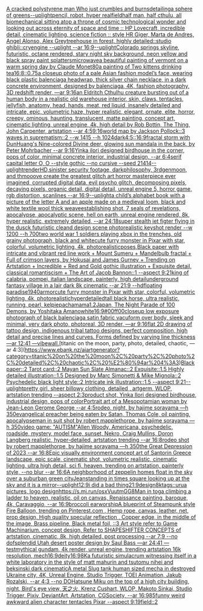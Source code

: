 [A cracked polystyrene man Who just crumbles and burns](https://www.ebank.nz/aiartgenerator?category=A%20cracked%20polystyrene%20man%20Who%20just%20crumbles%20and%20burns)[detailing](https://www.ebank.nz/aiartgenerator?category=detailing)[a sphere of greens](https://www.ebank.nz/aiartgenerator?category=a%20sphere%20of%20greens)[--uplight](https://www.ebank.nz/aiartgenerator?category=--uplight)[pencil, robot, hyper real](https://www.ebank.nz/aiartgenerator?category=pencil%2C%20robot%2C%20hyper%20real)[field](https://www.ebank.nz/aiartgenerator?category=field)[](https://www.ebank.nz/aiartgenerator?category=)[half man, half cthulu, all biomechanical sitting atop a throne of cosmic technological wonder and looking out across eternity of space and time :: HP Lovecraft, incredible detail, cinematic lighting, science fiction :: style HR Giger, Marta de Andres, Angel Alonso, Alex Grey](https://www.ebank.nz/aiartgenerator?category=half%20man%2C%20half%20cthulu%2C%20all%20biomechanical%20sitting%20atop%20a%20throne%20of%20cosmic%20technological%20wonder%20and%20looking%20out%20across%20eternity%20of%20space%20and%20time%20%3A%3A%20HP%20Lovecraft%2C%20incredible%20detail%2C%20cinematic%20lighting%2C%20science%20fiction%20%3A%3A%20style%20HR%20Giger%2C%20Marta%20de%20Andres%2C%20Angel%20Alonso%2C%20Alex%20Grey)[treehouse in forest, highly detailed::studio ghibli::cryengine --uplight --ar 16:9](https://www.ebank.nz/aiartgenerator?category=treehouse%20in%20forest%2C%20highly%20detailed%3A%3Astudio%20ghibli%3A%3Acryengine%20--uplight%20--ar%2016%3A9)[--uplight](https://www.ebank.nz/aiartgenerator?category=--uplight)[Colorado springs skyline, futuristic, octane rendered, stary night sky background, neon yellow and black spray paint splatters](https://www.ebank.nz/aiartgenerator?category=Colorado%20springs%20skyline%2C%20futuristic%2C%20octane%20rendered%2C%20stary%20night%20sky%20background%2C%20neon%20yellow%20and%20black%20spray%20paint%20splatters)[microwave](https://www.ebank.nz/aiartgenerator?category=microwave)[a beautiful painting of vermont on a warm spring day by Claude Monet](https://www.ebank.nz/aiartgenerator?category=a%20beautiful%20painting%20of%20vermont%20on%20a%20warm%20spring%20day%20by%20Claude%20Monet)[80](https://www.ebank.nz/aiartgenerator?category=80)[a painting of Two kittens drinking tea](https://www.ebank.nz/aiartgenerator?category=a%20painting%20of%20Two%20kittens%20drinking%20tea)[16:8](https://www.ebank.nz/aiartgenerator?category=16%3A8)[::0.75](https://www.ebank.nz/aiartgenerator?category=%3A%3A0.75)[a closeup photo of a pale Asian fashion model’s face, wearing black plastic balenciaga headwrap, thick silver chain necklace, in a dark concrete environment, designed by balenciaga, 4K, fashion photography, 3D redshift render, —ar 9:16](https://www.ebank.nz/aiartgenerator?category=a%20closeup%20photo%20of%20a%20pale%20Asian%20fashion%20model%E2%80%99s%20face%2C%20wearing%20black%20plastic%20balenciaga%20headwrap%2C%20thick%20silver%20chain%20necklace%2C%20in%20a%20dark%20concrete%20environment%2C%20designed%20by%20balenciaga%2C%204K%2C%20fashion%20photography%2C%203D%20redshift%20render%2C%20%E2%80%94ar%209%3A16)[an Eldritch Cthulhu creature bursting out of a human body in a realistic old warehouse interior, skin, claws, tentacles, jellyfish, anatomy, head, hands, meat, red liquid, insanely detailed and intricate, epic, volumetric haze, hyper realistic, elegant, ornate, elite, horror, creepy, ominous, haunting, translucent, matte painting, concept art, cinematic lighting, unreal engine, 4k, high detail by Rob Bottin, The Thing, John Carpenter, artstation --ar  4:5](https://www.ebank.nz/aiartgenerator?category=an%20Eldritch%20Cthulhu%20creature%20bursting%20out%20of%20a%20human%20body%20in%20a%20realistic%20old%20warehouse%20interior%2C%20skin%2C%20claws%2C%20tentacles%2C%20jellyfish%2C%20anatomy%2C%20head%2C%20hands%2C%20meat%2C%20red%20liquid%2C%20insanely%20detailed%20and%20intricate%2C%20epic%2C%20volumetric%20haze%2C%20hyper%20realistic%2C%20elegant%2C%20ornate%2C%20elite%2C%20horror%2C%20creepy%2C%20ominous%2C%20haunting%2C%20translucent%2C%20matte%20painting%2C%20concept%20art%2C%20cinematic%20lighting%2C%20unreal%20engine%2C%204k%2C%20high%20detail%20by%20Rob%20Bottin%2C%20The%20Thing%2C%20John%20Carpenter%2C%20artstation%20--ar%20%204%3A5)[9:16](https://www.ebank.nz/aiartgenerator?category=9%3A16)[world map by Jackson Pollock::3 waves in suprematism::2 --w 1415 --h 1024](https://www.ebank.nz/aiartgenerator?category=world%20map%20by%20Jackson%20Pollock%3A%3A3%20waves%20in%20suprematism%3A%3A2%20--w%201415%20--h%201024)[dark](https://www.ebank.nz/aiartgenerator?category=dark)[4:5](https://www.ebank.nz/aiartgenerator?category=4%3A5)[::](https://www.ebank.nz/aiartgenerator?category=%3A%3A)[16:9](https://www.ebank.nz/aiartgenerator?category=16%3A9)[fractal storm with DunHuang's Nine-colored Divine deer, glowing sun mandala in the back, by Peter Mohrbacher  --ar 9:16](https://www.ebank.nz/aiartgenerator?category=fractal%20storm%20with%20DunHuang%27s%20Nine-colored%20Divine%20deer%2C%20glowing%20sun%20mandala%20in%20the%20back%2C%20by%20Peter%20Mohrbacher%20%20--ar%209%3A16)[Yinka ilori designed birdhouse in the corner, pops of color, minimal concrete interior, industrial design, --ar 6:4](https://www.ebank.nz/aiartgenerator?category=Yinka%20ilori%20designed%20birdhouse%20in%20the%20corner%2C%20pops%20of%20color%2C%20minimal%20concrete%20interior%2C%20industrial%20design%2C%20--ar%206%3A4)[serif capital letter O, O --style gothic --no cursive --seed 21414](https://www.ebank.nz/aiartgenerator?category=serif%20capital%20letter%20O%2C%20O%20--style%20gothic%20--no%20cursive%20--seed%2021414)[--uplight](https://www.ebank.nz/aiartgenerator?category=--uplight)[render](https://www.ebank.nz/aiartgenerator?category=render)[HD,](https://www.ebank.nz/aiartgenerator?category=HD%2C)[sinister security footage, darkphilosophy, 3rdgenmoon, and thmooove create the greatest glitch art horror masterpiece ever imagined, corrupted digital data, evil psycho glitch, decomposing pixels, decaying pixels, organic detail, digital detail, unreal engine 5, horror game, rgb distortion, scanlines --ar 16:9](https://www.ebank.nz/aiartgenerator?category=sinister%20security%20footage%2C%20darkphilosophy%2C%203rdgenmoon%2C%20and%20thmooove%20create%20the%20greatest%20glitch%20art%20horror%20masterpiece%20ever%20imagined%2C%20corrupted%20digital%20data%2C%20evil%20psycho%20glitch%2C%20decomposing%20pixels%2C%20decaying%20pixels%2C%20organic%20detail%2C%20digital%20detail%2C%20unreal%20engine%205%2C%20horror%20game%2C%20rgb%20distortion%2C%20scanlines%20--ar%2016%3A9)[--uplight](https://www.ebank.nz/aiartgenerator?category=--uplight)[a child’s alphabet book with a picture of the letter A and an apple  made on a medieval loom, black and white textile wool thick weave](https://www.ebank.nz/aiartgenerator?category=a%20child%E2%80%99s%20alphabet%20book%20with%20a%20picture%20of%20the%20letter%20A%20and%20an%20apple%20%20made%20on%20a%20medieval%20loom%2C%20black%20and%20white%20textile%20wool%20thick%20weave)[establishing shot, 7 seals of revelations,  apocalypse,  apocalyptic scene, hell on earth, unreal engine rendered,  8k, hyper realistic,  extremely detailed,  --ar 24:18](https://www.ebank.nz/aiartgenerator?category=establishing%20shot%2C%207%20seals%20of%20revelations%2C%20%20apocalypse%2C%20%20apocalyptic%20scene%2C%20hell%20on%20earth%2C%20unreal%20engine%20rendered%2C%20%208k%2C%20hyper%20realistic%2C%20%20extremely%20detailed%2C%20%20--ar%2024%3A18)[super stealth jet figter flying in the dusck futuristic cleand design scene photorealistic keyshot render --w 1200 --h 700](https://www.ebank.nz/aiartgenerator?category=super%20stealth%20jet%20figter%20flying%20in%20the%20dusck%20futuristic%20cleand%20design%20scene%20photorealistic%20keyshot%20render%20--w%201200%20--h%20700)[two world war 1 soldiers playing xbox in the trenches, old grainy photograph, black and white](https://www.ebank.nz/aiartgenerator?category=two%20world%20war%201%20soldiers%20playing%20xbox%20in%20the%20trenches%2C%20old%20grainy%20photograph%2C%20black%20and%20white)[cute furry monster in Pixar with star, colorful, volumetric lighting, 4k, photorealistic](https://www.ebank.nz/aiartgenerator?category=cute%20furry%20monster%20in%20Pixar%20with%20star%2C%20colorful%2C%20volumetric%20lighting%2C%204k%2C%20photorealistic)[poses,](https://www.ebank.nz/aiartgenerator?category=poses%2C)[Black paper with intricate and vibrant red line work + Mount Sumeru + Mandelbulb fractal + Full of crimson layers, by Hokusai and James Gurney + Trending on Artstation + Incredible + Red and Gold gothic illustration + Exquisite detail, classical romantiscism + The Art of Jacob Bannon::1 --aspect 9:21](https://www.ebank.nz/aiartgenerator?category=Black%20paper%20with%20intricate%20and%20vibrant%20red%20line%20work%20%2B%20Mount%20Sumeru%20%2B%20Mandelbulb%20fractal%20%2B%20Full%20of%20crimson%20layers%2C%20by%20Hokusai%20and%20James%20Gurney%20%2B%20Trending%20on%20Artstation%20%2B%20Incredible%20%2B%20Red%20and%20Gold%20gothic%20illustration%20%2B%20Exquisite%20detail%2C%20classical%20romantiscism%20%2B%20The%20Art%20of%20Jacob%20Bannon%3A%3A1%20--aspect%209%3A21)[king of calabria, pompei, italian landscape, painterly, high detail](https://www.ebank.nz/aiartgenerator?category=king%20of%20calabria%2C%20pompei%2C%20italian%20landscape%2C%20painterly%2C%20high%20detail)[underground fantasy village in a lair dark 8k cinematic --ar 21:9 --hd](https://www.ebank.nz/aiartgenerator?category=underground%20fantasy%20village%20in%20a%20lair%20dark%208k%20cinematic%20--ar%2021%3A9%20--hd)[floating paradise](https://www.ebank.nz/aiartgenerator?category=floating%20paradise)[1940](https://www.ebank.nz/aiartgenerator?category=1940)[armor](https://www.ebank.nz/aiartgenerator?category=armor)[cute furry monster in Pixar with star, colorful, volumetric lighting, 4k, photorealistic](https://www.ebank.nz/aiartgenerator?category=cute%20furry%20monster%20in%20Pixar%20with%20star%2C%20colorful%2C%20volumetric%20lighting%2C%204k%2C%20photorealistic)[hyperdetailed](https://www.ebank.nz/aiartgenerator?category=hyperdetailed)[](https://www.ebank.nz/aiartgenerator?category=)[tall black horse, ultra realistic, running, pearl, kelpie](https://www.ebank.nz/aiartgenerator?category=tall%20black%20horse%2C%20ultra%20realistic%2C%20running%2C%20pearl%2C%20kelpie)[pachamama](https://www.ebank.nz/aiartgenerator?category=pachamama)[1.2](https://www.ebank.nz/aiartgenerator?category=1.2)[Japan, The Night Parade of 100 Demons, by Yoshitaka Amano](https://www.ebank.nz/aiartgenerator?category=Japan%2C%20The%20Night%20Parade%20of%20100%20Demons%2C%20by%20Yoshitaka%20Amano)[white](https://www.ebank.nz/aiartgenerator?category=white)[16:9](https://www.ebank.nz/aiartgenerator?category=16%3A9)[#00ff00](https://www.ebank.nz/aiartgenerator?category=%2300ff00)[closeup low exposure photograph of black balenciaga satin fabric vacuform over body, sleek and minimal, very dark photo, photoreal, 3D render, —ar 9:16](https://www.ebank.nz/aiartgenerator?category=closeup%20low%20exposure%20photograph%20of%20black%20balenciaga%20satin%20fabric%20vacuform%20over%20body%2C%20sleek%20and%20minimal%2C%20very%20dark%20photo%2C%20photoreal%2C%203D%20render%2C%20%E2%80%94ar%209%3A16)[flat 2D drawing of tattoo design, indigenous tribal tattoo designs,  perfect composition, high detail and precise lines and curves. Forms defined by varying line thickness —ar 12:41 —vibe](https://www.ebank.nz/aiartgenerator?category=flat%202D%20drawing%20of%20tattoo%20design%2C%20indigenous%20tribal%20tattoo%20designs%2C%20%20perfect%20composition%2C%20high%20detail%20and%20precise%20lines%20and%20curves.%20Forms%20defined%20by%20varying%20line%20thickness%20%E2%80%94ar%2012%3A41%20%E2%80%94vibe)[wall.](https://www.ebank.nz/aiartgenerator?category=wall.)[titanic on the moon, party, photo, detailed, chaotic, —ar 4:3](https://www.ebank.nz/aiartgenerator?category=titanic%20on%20the%20moon%2C%20party%2C%20photo%2C%20detailed%2C%20chaotic%2C%20%E2%80%94ar%204%3A3)[Black paper::2 Tarot card::2  Mayan Sun Slate Almanac::2 Exquisite::1.5 Highly detailed illustration::1.5 Designed by Marc Simonetti & Mike Mignola::2 Psychedelic black light style::2 Intricate ink illustration::1.5 --aspect 9:21](https://www.ebank.nz/aiartgenerator?category=Black%20paper%3A%3A2%20Tarot%20card%3A%3A2%20%20Mayan%20Sun%20Slate%20Almanac%3A%3A2%20Exquisite%3A%3A1.5%20Highly%20detailed%20illustration%3A%3A1.5%20Designed%20by%20Marc%20Simonetti%20%26%20Mike%20Mignola%3A%3A2%20Psychedelic%20black%20light%20style%3A%3A2%20Intricate%20ink%20illustration%3A%3A1.5%20--aspect%209%3A21)[--uplight](https://www.ebank.nz/aiartgenerator?category=--uplight)[pretty girl, sheer billowy clothing, detailed , artgerm, WLOP, artstation trending --aspect 2:3](https://www.ebank.nz/aiartgenerator?category=pretty%20girl%2C%20sheer%20billowy%20clothing%2C%20detailed%20%2C%20artgerm%2C%20WLOP%2C%20artstation%20trending%20--aspect%202%3A3)[product shot, Yinka Ilori designed birdhouse, industrial design, pops of color](https://www.ebank.nz/aiartgenerator?category=product%20shot%2C%20Yinka%20Ilori%20designed%20birdhouse%2C%20industrial%20design%2C%20pops%20of%20color)[Portrait art of a Mesopotamian woman by Jean-Leon Gerome George --ar 4:5](https://www.ebank.nz/aiartgenerator?category=Portrait%20art%20of%20a%20Mesopotamian%20woman%20by%20Jean-Leon%20Gerome%20George%20--ar%204%3A5)[rodeo, night, by hajime sorayama —h 350](https://www.ebank.nz/aiartgenerator?category=rodeo%2C%20night%2C%20by%20hajime%20sorayama%20%E2%80%94h%20350)[evangelical preacher being eaten by Satan, Thomas Cole, oil painting, apocalypse](https://www.ebank.nz/aiartgenerator?category=evangelical%20preacher%20being%20eaten%20by%20Satan%2C%20Thomas%20Cole%2C%20oil%20painting%2C%20apocalypse)[man in suit shot by robert mapplethorpe, by hajime sorayama —h 350](https://www.ebank.nz/aiartgenerator?category=man%20in%20suit%20shot%20by%20robert%20mapplethorpe%2C%20by%20hajime%20sorayama%20%E2%80%94h%20350)[video game: "AUTISM"](https://www.ebank.nz/aiartgenerator?category=video%20game%3A%20%22AUTISM%22)[Allen Woody, Americana, psychedelic, roadside, mystery, model face, sunset, Nekro, Craig Mullins, Doron Langberg realistic,   hyper-detailed, artstation trending --ar 16:8](https://www.ebank.nz/aiartgenerator?category=Allen%20Woody%2C%20Americana%2C%20psychedelic%2C%20roadside%2C%20mystery%2C%20model%20face%2C%20sunset%2C%20Nekro%2C%20Craig%20Mullins%2C%20Doron%20Langberg%20realistic%2C%20%20%20hyper-detailed%2C%20artstation%20trending%20--ar%2016%3A8)[rodeo shot by robert mapplethorpe, by hajime sorayama —h 350](https://www.ebank.nz/aiartgenerator?category=rodeo%20shot%20by%20robert%20mapplethorpe%2C%20by%20hajime%20sorayama%20%E2%80%94h%20350)[the Great Depression of 2023 --ar 16:8](https://www.ebank.nz/aiartgenerator?category=the%20Great%20Depression%20of%202023%20--ar%2016%3A8)[Epic visually environment concept art of Santorin Greece landscape, epic scale, cinematic shot, volumetric realistic, cinematic lighting, ultra high detail, sci fi, heaven,  trending on artstation, painterly style, --no blur --ar 16:6](https://www.ebank.nz/aiartgenerator?category=Epic%20visually%20environment%20concept%20art%20of%20Santorin%20Greece%20landscape%2C%20epic%20scale%2C%20cinematic%20shot%2C%20volumetric%20realistic%2C%20cinematic%20lighting%2C%20ultra%20high%20detail%2C%20sci%20fi%2C%20heaven%2C%20%20trending%20on%20artstation%2C%20painterly%20style%2C%20--no%20blur%20--ar%2016%3A6)[A neighborhood of zeppelin homes float in the sky over a suburban green city](https://www.ebank.nz/aiartgenerator?category=A%20neighborhood%20of%20zeppelin%20homes%20float%20in%20the%20sky%20over%20a%20suburban%20green%20city)[Jean](https://www.ebank.nz/aiartgenerator?category=Jean)[standing in times square looking up at the sky and it is a mirror](https://www.ebank.nz/aiartgenerator?category=standing%20in%20times%20square%20looking%20up%20at%20the%20sky%20and%20it%20is%20a%20mirror)[--uplight](https://www.ebank.nz/aiartgenerator?category=--uplight)[12:9](https://www.ebank.nz/aiartgenerator?category=12%3A9)[i did a bad thing](https://www.ebank.nz/aiartgenerator?category=i%20did%20a%20bad%20thing)[21:9](https://www.ebank.nz/aiartgenerator?category=21%3A9)[design](https://www.ebank.nz/aiartgenerator?category=design)[8k](https://www.ebank.nz/aiartgenerator?category=8k)[tags::](https://www.ebank.nz/aiartgenerator?category=tags%3A%3A)[urua pictures, logo design](https://www.ebank.nz/aiartgenerator?category=urua%20pictures%2C%20logo%20design)[<https://s.mj.run/osxVuutmGG8>](https://www.ebank.nz/aiartgenerator?category=%3Chttps%3A//s.mj.run/osxVuutmGG8%3E)[Man in toga climbing a ladder to heaven, realistic, oil on canvas, Renaissance painting, baroque, 4k, Caravaggio, --ar 16:9](https://www.ebank.nz/aiartgenerator?category=Man%20in%20toga%20climbing%20a%20ladder%20to%20heaven%2C%20realistic%2C%20oil%20on%20canvas%2C%20Renaissance%20painting%2C%20baroque%2C%204k%2C%20Caravaggio%2C%20--ar%2016%3A9)[broccoli ear](https://www.ebank.nz/aiartgenerator?category=broccoli%20ear)[worship](https://www.ebank.nz/aiartgenerator?category=worship)[A blueprint of Steampunk style Fire Balloon,  trending on Pinterest.com  , Hemp rope, canvas, leather, net, prop design, High quality specular reflection , Copper  edge, in the middle of the image, Brass pipeline,  Black metal foil,  ::3  Art style refer to Game Machinarium.  concept design, Refer to SHAPESHIFTER CONCEPTS  of artstation, cinematic,  8k, high detailed,  post processing    --ar 7:9   --no dof](https://www.ebank.nz/aiartgenerator?category=A%20blueprint%20of%20Steampunk%20style%20Fire%20Balloon%2C%20%20trending%20on%20Pinterest.com%20%20%2C%20Hemp%20rope%2C%20canvas%2C%20leather%2C%20net%2C%20prop%20design%2C%20High%20quality%20specular%20reflection%20%2C%20Copper%20%20edge%2C%20in%20the%20middle%20of%20the%20image%2C%20Brass%20pipeline%2C%20%20Black%20metal%20foil%2C%20%20%3A%3A3%20%20Art%20style%20refer%20to%20Game%20Machinarium.%20%20concept%20design%2C%20Refer%20to%20SHAPESHIFTER%20CONCEPTS%20%20of%20artstation%2C%20cinematic%2C%20%208k%2C%20high%20detailed%2C%20%20post%20processing%20%20%20%20--ar%207%3A9%20%20%20--no%20dof)[splendid Utah desert poster design by Saul Bass —ar 24:41 —test](https://www.ebank.nz/aiartgenerator?category=splendid%20Utah%20desert%20poster%20design%20by%20Saul%20Bass%20%E2%80%94ar%2024%3A41%20%E2%80%94test)[mythical gundam, 4k render, unreal engine, trending artstation 16k resolution, mech](https://www.ebank.nz/aiartgenerator?category=mythical%20gundam%2C%204k%20render%2C%20unreal%20engine%2C%20trending%20artstation%2016k%20resolution%2C%20mech)[16:9](https://www.ebank.nz/aiartgenerator?category=16%3A9)[deity](https://www.ebank.nz/aiartgenerator?category=deity)[16:9](https://www.ebank.nz/aiartgenerator?category=16%3A9)[8K](https://www.ebank.nz/aiartgenerator?category=8K)[a futuristic simulacrum witnessing itself in a white laboratory in the style of matt mahurin and tsutomu nihei and beksinski dark cinematic](https://www.ebank.nz/aiartgenerator?category=a%20futuristic%20simulacrum%20witnessing%20itself%20in%20a%20white%20laboratory%20in%20the%20style%20of%20matt%20mahurin%20and%20tsutomu%20nihei%20and%20beksinski%20dark%20cinematic)[A metal Slug tank human sized mecha in destroyed Ukraine city, 4K, Unreal Engine, Studio Trigger, TOEI Animation, Jakub Rozalski, --ar 4:3 --no DO](https://www.ebank.nz/aiartgenerator?category=A%20metal%20Slug%20tank%20human%20sized%20mecha%20in%20destroyed%20Ukraine%20city%2C%204K%2C%20Unreal%20Engine%2C%20Studio%20Trigger%2C%20TOEI%20Animation%2C%20Jakub%20Rozalski%2C%20--ar%204%3A3%20--no%20DO)[Hatsune Miku on the top of a high city building, night, Bird's eye view, 天之火, Krenz Cushart, WLOP, Makoto Sinkai, Studio Trigger, Pixiv, DeviantArt, Artstation, CGSociety, --ar 16:9](https://www.ebank.nz/aiartgenerator?category=Hatsune%20Miku%20on%20the%20top%20of%20a%20high%20city%20building%2C%20night%2C%20Bird%27s%20eye%20view%2C%20%E5%A4%A9%E4%B9%8B%E7%81%AB%2C%20Krenz%20Cushart%2C%20WLOP%2C%20Makoto%20Sinkai%2C%20Studio%20Trigger%2C%20Pixiv%2C%20DeviantArt%2C%20Artstation%2C%20CGSociety%2C%20--ar%2016%3A9)[85](https://www.ebank.nz/aiartgenerator?category=85)[funny weird awkward alien character tentacles Pixar --aspect 9:19](https://www.ebank.nz/aiartgenerator?category=funny%20weird%20awkward%20alien%20character%20tentacles%20Pixar%20--aspect%209%3A19)[field::2](https://www.ebank.nz/aiartgenerator?category=field%3A%3A2)